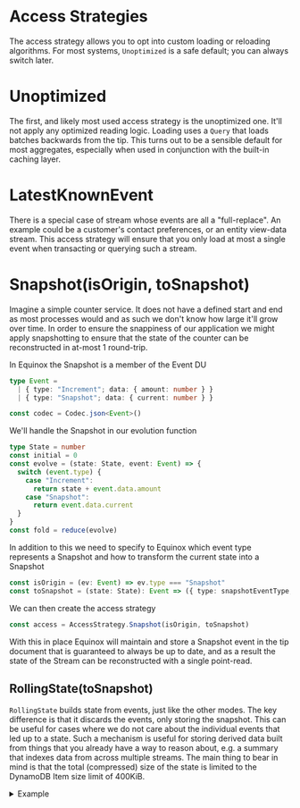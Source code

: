 # Access Strategies

The access strategy allows you to opt into custom loading or reloading
algorithms. For most systems, `Unoptimized` is a safe default; you can always
switch later.

# Unoptimized

The first, and likely most used access strategy is the unoptimized one. It'll
not apply any optimized reading logic. Loading uses a `Query` that loads
batches backwards from the tip. This turns out to be a sensible default for
most aggregates, especially when used in conjunction with the built-in caching
layer.

# LatestKnownEvent

There is a special case of stream whose events are all a "full-replace". An
example could be a customer's contact preferences, or an entity view-data
stream. This access strategy will ensure that you only load at most a single
event when transacting or querying such a stream.

# Snapshot(isOrigin, toSnapshot)

Imagine a simple counter service. It does not have a defined start and end as
most processes would and as such we don't know how large it'll grow over time.
In order to ensure the snappiness of our application we might apply
snapshotting to ensure that the state of the counter can be reconstructed in
at-most 1 round-trip.

In Equinox the Snapshot is a member of the Event DU

```ts
type Event =
  | { type: "Increment"; data: { amount: number } }
  | { type: "Snapshot"; data: { current: number } }

const codec = Codec.json<Event>()
```

We'll handle the Snapshot in our evolution function

```ts
type State = number
const initial = 0
const evolve = (state: State, event: Event) => {
  switch (event.type) {
    case "Increment":
      return state + event.data.amount
    case "Snapshot":
      return event.data.current
  }
}
const fold = reduce(evolve)
```

In addition to this we need to specify to Equinox which event type represents a
Snapshot and how to transform the current state into a Snapshot

```ts
const isOrigin = (ev: Event) => ev.type === "Snapshot"
const toSnapshot = (state: State): Event => ({ type: snapshotEventType, data: { current: state } })
```

We can then create the access strategy

```ts
const access = AccessStrategy.Snapshot(isOrigin, toSnapshot)
```

With this in place Equinox will maintain and store a Snapshot event in the tip
document that is guaranteed to always be up to date, and as a result the state
of the Stream can be reconstructed with a single point-read.

## RollingState(toSnapshot)

`RollingState` builds state from events, just like the other modes. The key difference is that it discards the events, only storing the snapshot. This can be
useful for cases where we do not care about the individual events that led up to
a state. Such a mechanism is useful for storing derived data built from things that you already have a way to reason about, e.g. a summary that indexes data from across multiple streams. The main thing to bear in mind is that the total (compressed) size of the state is limited to the DynamoDB Item size limit of 400KiB.

<details>
<summary>Example</summary>

```ts
namespace Events {
  type User = { id: string; name: string; version: number; deleted?: boolean }
  export type Event = { type: "Ingested"; data: { users: Record<string, User> } }
  export const codec = Codec.json<Event>()
}

namespace Fold {
  export type State = Record<string, Events.User>
  export const initial = {}
  export const fold = (state: State, events: Events.Event[]): State => events[0].data
  export const toSnapshot = (state: State): Events.Event => ({
    type: "Ingested",
    data: { users: state.users },
  })
}

namespace Decide {
  const Ingested = (users: Record<string, Events.User>): Events.Event => ({
    type: "Ingested",
    data: { users },
  })
  export const addUser = (user: Events.User) => (state: State) => {
    if (state[id] && state[id].version >= user.version) return []
    if (equals(state[id], user)) return []
    return [Ingested({ ...state, [user.id]: user })]
  }
  export const renameUser = (user: Events.User) => (state: State) => {
    if (state[id] && state[id].version >= user.version) return []
    if (!state[id] || state[id].deleted) throw new Error("User not found")
    if (state[id]?.name === user.name) return []
    return [Ingested({ ...state, [user.id]: user })]
  }
  export const removeUser = (id: string, version: number) => (state: State) => {
    if (state[id] && state[id].version >= version) return []
    if (!state[id] || state[i].deleted) return []
    return [Ingested({ ...state, [id]: { ...state[id], deleted: true } })]
  }
}

export class Service {
  constructor(private readonly resolve: () => Decider<Events.Event, Fold.State>) {}

  addUser(id: string, version: number, name: string) {
    const decider = this.resolve()
    return decider.transact(Decide.addUser({ id, version, name }))
  }

  renameUser(id: string, version: number, name: string) {
    const decider = this.resolve()
    return decider.transact(Decide.renameUser({ id, version, name }))
  }

  removeUser(id: string) {
    const decider = this.resolve()
    return decider.transact(Decide.removeUser({ id, version, name }))
  }

  readUsers() {
    const decider = this.resolve()
    return decider.query((state) => Object.values(state.users))
  }

  static create(context: DynamoStoreContext, cache?: ICachingStrategy) {
    const access = AccessStrategy.RollingState(Fold.toSnapshot)
    // prettier-ignore
    const category = DynamoStoreCategory.create(context, "$UserIndex", Events.codec, Fold.fold, Fold.initial, access, cache)
    const resolve = () => Decider.forStream(category, StreamId.create("0"))
    return new Service(resolve)
  }
}
```

</details>
